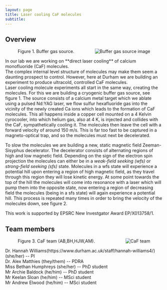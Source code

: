 ```yaml
---
layout: page
title: Laser cooling CaF molecules
subtitle:
---
```

## Overview
<figure>
<img src="{{ site.url }}{{ site.baseurl }}/research/coldmol/cafcool/img/annotated_source_small.png" alt="Buffer gas source image" align = "right"
  />
  <figcaption>Figure 1. Buffer gas source.</figcaption>
  </figure>
In our lab we are working on **direct laser cooling** of calcium monofluoride (CaF) molecules. <br>
The complex internal level structure of molecules may make them seem a daunting prospect to control. However, here at Durham we are building an experiment to produce ultracold, controlled CaF molecules.<br>
Laser cooling molecule experiments all start in the same way, creating the molecules. For this we are building a cryogenic buffer gas source, see figure 1. The source consists of a calcium metal target which we ablate using a pulsed Nd:YAG laser, we flow sulfur hexafluoride gas into the vicinity of the newly created Ca ions which leads to the formation of CaF molecules. This all happens inside a copper cell mounted on a 4 Kelvin cyrocooler, into which helium gas, also at 4 K, is injected and collides with the CaF, sympathetically cooling it. The molecules then leave the cell with a forward velocity of around 150 m/s. This is far too fast to be captured in a magneto-optical trap, and so the molecules must next be decelerated.  <br>

To slow the molecules we are building a new, static magnetic field Zeeman-Sisyphus decelerator. The decelerator consists of alternating regions of high and low magnetic field. Depending on the sign of the electron spin projection the molecules can either be in a _weak-field seeking (wfs)_ or _strong-field seeking (sfs)_ state. Molecules in a wfs state will experience a potential hill upon entering a region of high magnetic field, as they travel through this region they will lose kinetic energy. At some point towards the top of the hill the molecules will come into resonance with a laser which will pump them into the opposite state, now entering a region of decreasing field the molecules (being in a sfs state) will again experience a potential hill. This process is repeated many times in order to bring the velocity of the molecules down, see figure 2. <br>

This work is supported by EPSRC New Investgator Award EP/X013758/1.
## Team members
<figure>
<img src="{{ site.url }}{{ site.baseurl }}/research/coldmol/cafcool/img/CaF_team_crop.png" alt="CaF team" align = "right"
  >
  <figcaption>Figure 3. CaF team (AB,BH,HJW,AM).</figcaption>
  </figure>
Dr. Hannah Williams(https://www.durham.ac.uk/staff/hannah-williams4/) (she/her)  --  PI<br>
Dr. Alex Matthies (they/them)  --  PDRA  <br>
Miss Bethan Humphreys (she/her)  --  PhD student  <br>
Mr Archie Baldock  (he/him)  --  PhD student  <br>
Mr Keelan Sloan  (he/him)  --  MSci student  <br>
Mr Andrew Elwood  (he/him)  --  MSci student  
